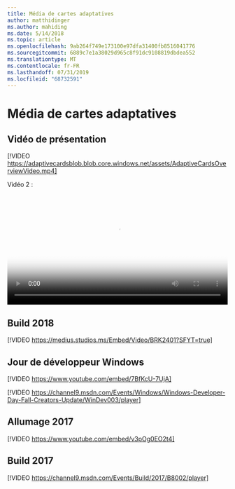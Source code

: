 ```yaml
---
title: Média de cartes adaptatives
author: matthidinger
ms.author: mahiding
ms.date: 5/14/2018
ms.topic: article
ms.openlocfilehash: 9ab264f749e173100e97dfa31400fb8516041776
ms.sourcegitcommit: 6889c7e1a38029d965c8f91dc9108819dbdea552
ms.translationtype: MT
ms.contentlocale: fr-FR
ms.lasthandoff: 07/31/2019
ms.locfileid: "68732591"
---
```

# <a name="adaptive-cards-media"></a>Média de cartes adaptatives


## <a name="introduction-video"></a>Vidéo de présentation

[!VIDEO https://adaptivecardsblob.blob.core.windows.net/assets/AdaptiveCardsOverviewVideo.mp4]

Vidéo 2 :

<video controls width="100%" poster="../content/videoposter.png">
    <source src="https://adaptivecardsblob.blob.core.windows.net/assets/AdaptiveCardsOverviewVideo.mp4" type="video/mp4">
</video>

## <a name="build-2018"></a>Build 2018

[!VIDEO https://medius.studios.ms/Embed/Video/BRK2401?SFYT=true]

## <a name="windows-developer-day"></a>Jour de développeur Windows

[!VIDEO https://www.youtube.com/embed/7BfKcU-7UjA]

[!VIDEO https://channel9.msdn.com/Events/Windows/Windows-Developer-Day-Fall-Creators-Update/WinDev003/player]

## <a name="ignite-2017"></a>Allumage 2017

[!VIDEO https://www.youtube.com/embed/v3pOg0EO2t4]

## <a name="build-2017"></a>Build 2017 

[!VIDEO https://channel9.msdn.com/Events/Build/2017/B8002/player]

